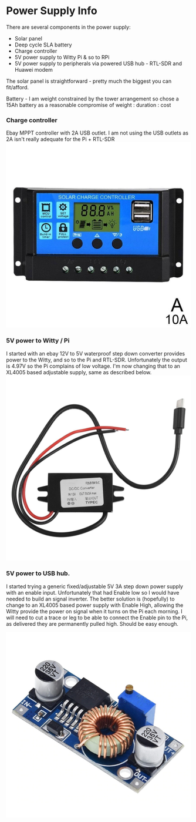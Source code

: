 # Power Supply Info

There are several components in the power supply:

* Solar panel
* Deep cycle SLA battery
* Charge controller
* 5V power supply to Witty Pi & so to RPi
* 5V power supply to peripherals via powered USB hub - RTL-SDR and Huawei modem

The solar panel is straightforward - pretty much the biggest you can fit/afford.

Battery - I am weight constrained by the tower arrangement so chose a 15Ah battery as a reasonable compromise of weight : duration : cost

### Charge controller
Ebay MPPT controller with 2A USB outlet. I am not using the USB outlets as 2A isn't really adequate for the Pi + RTL-SDR
![Ebay MPPT charge controller with USB](/Power/MPPT_ebay.JPG)

### 5V power to Witty / Pi
I started with an ebay 12V to 5V waterproof step down converter provides power to the Witty, and so to the Pi and RTL-SDR. Unfortunately the output is 4.97V so the Pi complains of low voltage.
I'm now changing that to an XL4005 based adjustable supply, same as described below.
![Ebay 12V to 5V step down](/Power/5v_usbc.jpg)

### 5V power to USB hub. 
I started trying a generic fixed/adjustable 5V 3A step down power supply with an enable input. Unfortunately that had Enable low so I would have needed to build an signal inverter. 
The better solution is (hopefully) to change to an XL4005 based power supply with Enable High, allowing the Witty provide the power on signal when it turns on the Pi each morning.
I will need to cut a trace or leg to be able to connect the Enable pin to the Pi, as delivered they are permanently pulled high. Should be easy enough.

![XL4005](/Power/XL4005.jpg)
